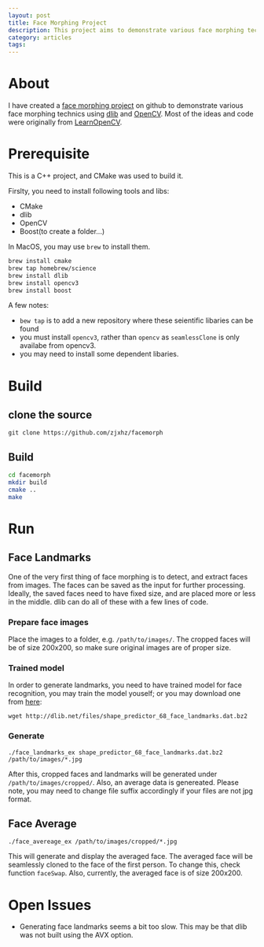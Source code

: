 ```yaml
---
layout: post
title: Face Morphing Project
description: This project aims to demonstrate various face morphing technics using dlib and OpenCV
category: articles
tags: 
---
```

# About
I have created a [face morphing project](https://github.com/zjxhz/facemorph) on github to demonstrate various face morphing technics using [dlib](dlib.net) and [OpenCV](opencv.org). Most of the ideas and code were originally from [LearnOpenCV](http://learnopencv.com). 

# Prerequisite
This is a C++ project, and CMake was used to build it. 

Firslty, you need to install following tools and libs:

* CMake
* dlib
* OpenCV
* Boost(to create a folder...)

In MacOS, you may use `brew` to install them.

```bash
brew install cmake
brew tap homebrew/science
brew install dlib
brew install opencv3
brew install boost
```

A few notes:
* `bew tap` is to add a new repository where these seientific libaries can be found
* you must install `opencv3`, rather than `opencv` as `seamlessClone` is only availabe from opencv3. 
* you may need to install some dependent libaries.

# Build
## clone the source

`git clone https://github.com/zjxhz/facemorph`

## Build
```bash
cd facemorph
mkdir build
cmake ..
make
```

# Run
## Face Landmarks
One of the very first thing of face morphing is to detect, and extract faces from images. The faces can be saved as the input for further processing. Ideally, the saved faces need to have fixed size, and are placed more or less in the middle. dlib can do all of these with a few lines of code.

### Prepare face images
Place the images to a folder, e.g. `/path/to/images/`. The cropped faces will be of size 200x200, so make sure original images are of proper size.

### Trained model
In order to generate landmarks, you need to have trained model for face recognition, you may train the model youself; or you may download one from [here](http://dlib.net/files/shape_predictor_68_face_landmarks.dat.bz2):

`wget http://dlib.net/files/shape_predictor_68_face_landmarks.dat.bz2`

### Generate
`./face_landmarks_ex shape_predictor_68_face_landmarks.dat.bz2 /path/to/images/*.jpg`

After this, cropped faces and landmarks will be generated under `/path/to/images/cropped/`. Also, an average data is genereated. Please note, you may need to change file suffix accordingly if your files are not jpg format.

## Face Average
`./face_avereage_ex /path/to/images/cropped/*.jpg`

This will generate and display the averaged face. The averaged face will be seamlessly cloned to the face of the first person. To change this, check function `faceSwap`. Also, currently, the averaged face is of size 200x200.

# Open Issues
* Generating face landmarks seems a bit too slow. This may be that dlib was not built using the AVX option.


